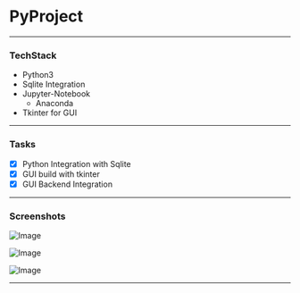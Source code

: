 # PyProject
---

### TechStack
* Python3
* Sqlite Integration
* Jupyter-Notebook
  * Anaconda
* Tkinter for GUI

---

### Tasks
- [x] Python Integration with Sqlite
- [x] GUI build with tkinter 
- [x] GUI Backend Integration

---

### Screenshots

![Image](https://ibb.co/bWm4rn)

![Image](https://ibb.co/k7ueP7)

![Image](https://ibb.co/iqPqWn)


-----
